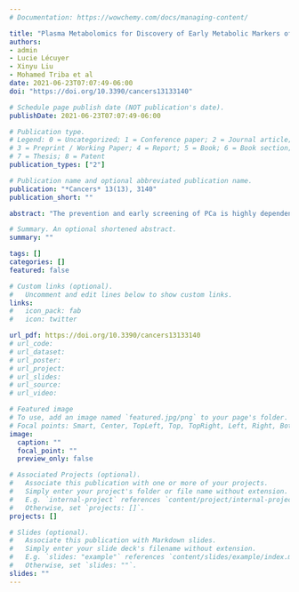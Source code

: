 ```yaml
---
# Documentation: https://wowchemy.com/docs/managing-content/

title: "Plasma Metabolomics for Discovery of Early Metabolic Markers of Prostate Cancer Based on Ultra-High-Performance Liquid Chromatography-High Resolution Mass Spectrometry"
authors: 
- admin
- Lucie Lécuyer
- Xinyu Liu
- Mohamed Triba et al
date: 2021-06-23T07:07:49-06:00
doi: "https://doi.org/10.3390/cancers13133140"

# Schedule page publish date (NOT publication's date).
publishDate: 2021-06-23T07:07:49-06:00

# Publication type.
# Legend: 0 = Uncategorized; 1 = Conference paper; 2 = Journal article;
# 3 = Preprint / Working Paper; 4 = Report; 5 = Book; 6 = Book section;
# 7 = Thesis; 8 = Patent
publication_types: ["2"]

# Publication name and optional abbreviated publication name.
publication: "*Cancers* 13(13), 3140"
publication_short: ""

abstract: "The prevention and early screening of PCa is highly dependent on the identification of new biomarkers. In this study, we investigated whether plasma metabolic profiles from healthy males provide novel early biomarkers associated with future risk of PCa. Using the Supplémentation en Vitamines et Minéraux Antioxydants (SU.VI.MAX) cohort, we identified plasma samples collected from 146 PCa cases up to 13 years prior to diagnosis and 272 matched controls. Plasma metabolic profiles were characterized using ultra-high-performance liquid chromatography-high resolution mass spectrometry (UHPLC-HRMS). Orthogonal partial least squares discriminant analysis (OPLS-DA) discriminated PCa cases from controls, with a median area under the receiver operating characteristic curve (AU-ROC) of 0.92 using a 1000-time repeated random sub-sampling validation. Sparse Partial Least Squares Discriminant Analysis (sPLS-DA) identified the top 10 most important metabolites (p < 0.001) discriminating PCa cases from controls. Among them, phosphate, ethyl oleate, eicosadienoic acid were higher in individuals that developed PCa than in the controls during the follow-up. In contrast, 2-hydroxyadenine, sphinganine, L-glutamic acid, serotonin, 7-keto cholesterol, tiglyl carnitine, and sphingosine were lower. Our results support the dysregulation of amino acids and sphingolipid metabolism during the development of PCa. After validation in an independent cohort, these signatures may promote the development of new prevention and screening strategies to identify males at future risk of PCa."

# Summary. An optional shortened abstract.
summary: ""

tags: []
categories: []
featured: false

# Custom links (optional).
#   Uncomment and edit lines below to show custom links.
links:
#   icon_pack: fab
#   icon: twitter

url_pdf: https://doi.org/10.3390/cancers13133140
# url_code:
# url_dataset:
# url_poster:
# url_project:
# url_slides:
# url_source:
# url_video:

# Featured image
# To use, add an image named `featured.jpg/png` to your page's folder. 
# Focal points: Smart, Center, TopLeft, Top, TopRight, Left, Right, BottomLeft, Bottom, BottomRight.
image:
  caption: ""
  focal_point: ""
  preview_only: false

# Associated Projects (optional).
#   Associate this publication with one or more of your projects.
#   Simply enter your project's folder or file name without extension.
#   E.g. `internal-project` references `content/project/internal-project/index.md`.
#   Otherwise, set `projects: []`.
projects: []

# Slides (optional).
#   Associate this publication with Markdown slides.
#   Simply enter your slide deck's filename without extension.
#   E.g. `slides: "example"` references `content/slides/example/index.md`.
#   Otherwise, set `slides: ""`.
slides: ""
---
```

